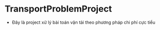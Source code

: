 # TransportProblemProject
- Đây là project xử lý bài toán vận tải theo phương pháp chi phí cực tiểu
